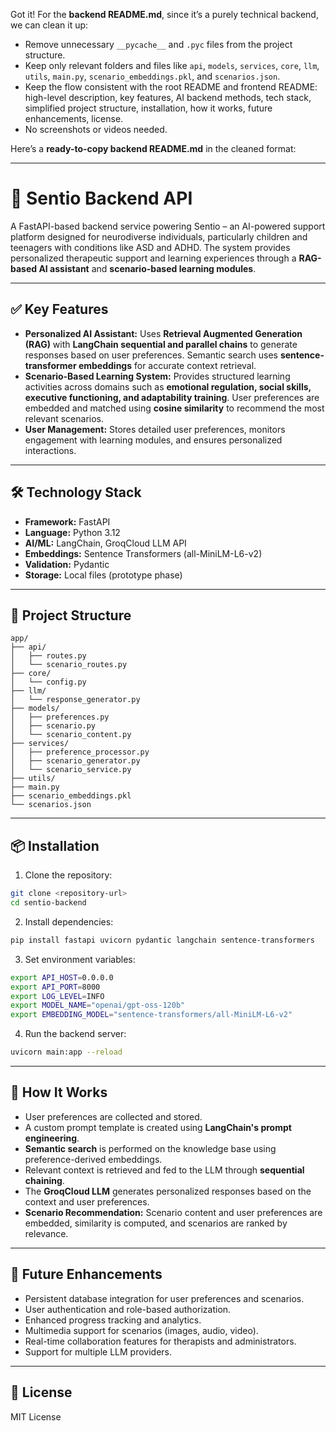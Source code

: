 Got it! For the **backend README.md**, since it’s a purely technical backend, we can clean it up:

* Remove unnecessary `__pycache__` and `.pyc` files from the project structure.
* Keep only relevant folders and files like `api`, `models`, `services`, `core`, `llm`, `utils`, `main.py`, `scenario_embeddings.pkl`, and `scenarios.json`.
* Keep the flow consistent with the root README and frontend README: high-level description, key features, AI backend methods, tech stack, simplified project structure, installation, how it works, future enhancements, license.
* No screenshots or videos needed.

Here’s a **ready-to-copy backend README.md** in the cleaned format:

---

# 🌟 Sentio Backend API

A FastAPI-based backend service powering Sentio – an AI-powered support platform designed for neurodiverse individuals, particularly children and teenagers with conditions like ASD and ADHD. The system provides personalized therapeutic support and learning experiences through a **RAG-based AI assistant** and **scenario-based learning modules**.

---

## ✅ Key Features

* **Personalized AI Assistant:** Uses **Retrieval Augmented Generation (RAG)** with **LangChain sequential and parallel chains** to generate responses based on user preferences. Semantic search uses **sentence-transformer embeddings** for accurate context retrieval.
* **Scenario-Based Learning System:** Provides structured learning activities across domains such as **emotional regulation, social skills, executive functioning, and adaptability training**. User preferences are embedded and matched using **cosine similarity** to recommend the most relevant scenarios.
* **User Management:** Stores detailed user preferences, monitors engagement with learning modules, and ensures personalized interactions.

---

## 🛠 Technology Stack

* **Framework:** FastAPI
* **Language:** Python 3.12
* **AI/ML:** LangChain, GroqCloud LLM API
* **Embeddings:** Sentence Transformers (all-MiniLM-L6-v2)
* **Validation:** Pydantic
* **Storage:** Local files (prototype phase)

---

## 📂 Project Structure

```
app/
├── api/
│   ├── routes.py
│   └── scenario_routes.py
├── core/
│   └── config.py
├── llm/
│   └── response_generator.py
├── models/
│   ├── preferences.py
│   ├── scenario.py
│   └── scenario_content.py
├── services/
│   ├── preference_processor.py
│   ├── scenario_generator.py
│   └── scenario_service.py
├── utils/
├── main.py
├── scenario_embeddings.pkl
└── scenarios.json
```

---

## 📦 Installation

1. Clone the repository:

```bash
git clone <repository-url>
cd sentio-backend
```

2. Install dependencies:

```bash
pip install fastapi uvicorn pydantic langchain sentence-transformers
```

3. Set environment variables:

```bash
export API_HOST=0.0.0.0
export API_PORT=8000
export LOG_LEVEL=INFO
export MODEL_NAME="openai/gpt-oss-120b"
export EMBEDDING_MODEL="sentence-transformers/all-MiniLM-L6-v2"
```

4. Run the backend server:

```bash
uvicorn main:app --reload
```

---

## 🧠 How It Works

* User preferences are collected and stored.
* A custom prompt template is created using **LangChain's prompt engineering**.
* **Semantic search** is performed on the knowledge base using preference-derived embeddings.
* Relevant context is retrieved and fed to the LLM through **sequential chaining**.
* The **GroqCloud LLM** generates personalized responses based on the context and user preferences.
* **Scenario Recommendation:** Scenario content and user preferences are embedded, similarity is computed, and scenarios are ranked by relevance.

---

## 🔮 Future Enhancements

* Persistent database integration for user preferences and scenarios.
* User authentication and role-based authorization.
* Enhanced progress tracking and analytics.
* Multimedia support for scenarios (images, audio, video).
* Real-time collaboration features for therapists and administrators.
* Support for multiple LLM providers.

---

## 📄 License

MIT License
